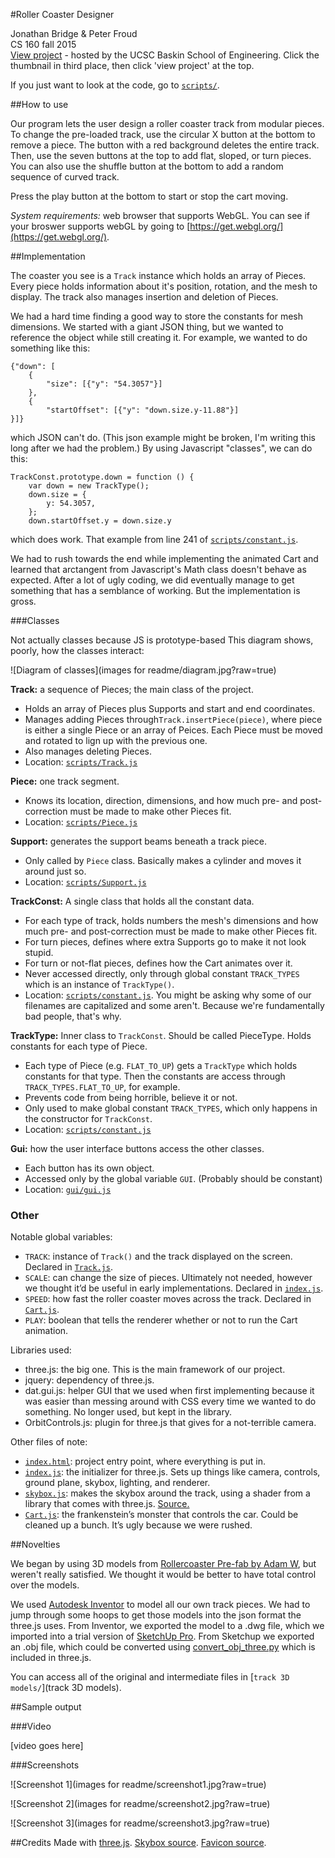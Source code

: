 #Roller Coaster Designer

Jonathan Bridge & Peter Froud  
CS 160 fall 2015   
[View project](https://classes.soe.ucsc.edu/cmps160/Spring15/projects/) - hosted by the UCSC Baskin School of Engineering. Click the thumbnail in third place, then click 'view project' at the top.

If you just want to look at the code, go to [`scripts/`](scripts).

##How to use

Our program lets the user design a roller coaster track from modular pieces. To change the pre-loaded track, use the circular X button at the bottom to remove a piece. The button with a red background deletes the entire track. Then, use the seven buttons at the top to add flat, sloped, or turn pieces. You can also use the shuffle button at the bottom to add a random sequence of curved track.

Press the play button at the bottom to start or stop the cart moving.

*System requirements:* web browser that supports WebGL. You can see if your broswer supports webGL by going to [https://get.webgl.org/](https://get.webgl.org/).

##Implementation

The coaster you see is a `Track` instance which holds an array of Pieces. Every piece holds information about it's position, rotation, and the mesh to display. The track also manages insertion and deletion of Pieces.


We had a hard time finding a good way to store the constants for mesh dimensions. We started with a giant JSON thing, but we wanted to reference the object while still creating it. For example, we wanted to do something like this:
```
{"down": [
	{
		"size": [{"y": "54.3057"}]
	},
	{
		"startOffset": [{"y": "down.size.y-11.88"}]
}]}
```
which JSON can't do. (This json example might be broken, I'm writing this long after we had the problem.) By using Javascript "classes", we can do this:
```
TrackConst.prototype.down = function () {
    var down = new TrackType();
    down.size = {
        y: 54.3057,
    };
    down.startOffset.y = down.size.y
```
which does work. That example from line 241 of [`scripts/constant.js`](scripts/constant.js).


We had to rush towards the end while implementing the animated Cart and learned that arctangent from Javascript's Math class doesn't behave as expected. After a lot of ugly coding, we did eventually manage to get something that has a semblance of working. But the implementation is gross.


###Classes

Not actually classes because JS is prototype-based This diagram shows, poorly, how the classes interact:

![Diagram of classes](images for readme/diagram.jpg?raw=true)

**Track:** a sequence of Pieces; the main class of the project.

-  Holds an array of Pieces plus Supports and start and end coordinates.
- Manages adding Pieces through`Track.insertPiece(piece)`, where piece is either a single Piece or an array of Peices.  Each Piece must be moved and rotated to lign up with the previous one.
- Also manages deleting Pieces.
- Location: [`scripts/Track.js`](scripts/Track.js)


**Piece:** one track segment.

- Knows its location, direction, dimensions, and how much pre- and post-correction must be made to make other Pieces fit.
- Location: [`scripts/Piece.js`](scripts/Piece.js)

**Support:** generates the support beams beneath a track piece.

- Only called by `Piece` class. Basically makes a cylinder and moves it around just so.
- Location: [`scripts/Support.js`](scripts/Support.js)


**TrackConst:** A single class that holds all the constant data.

- For each type of track, holds numbers the mesh's dimensions and how much pre- and post-correction must be made to make other Pieces fit.
- For turn pieces, defines where extra Supports go to make it not look stupid.
- For turn or not-flat pieces, defines how the Cart animates over it.
- Never accessed directly, only through global constant `TRACK_TYPES` which is an instance of `TrackType()`.
- Location: [`scripts/constant.js`](scripts/constant.js). You might be asking why some of our filenames are capitalized and some aren't. Because we're fundamentally bad people, that's why.

**TrackType:**  Inner class to `TrackConst`.  Should be called PieceType. Holds constants for each type of Piece.

- Each type of Piece (e.g. `FLAT_TO_UP`) gets a `TrackType` which holds constants for that type. Then the constants are access through `TRACK_TYPES.FLAT_TO_UP`, for example.
- Prevents code from being horrible, believe it or not.
- Only used to make global constant `TRACK_TYPES`, which only happens in the constructor for `TrackConst`.
- Location: [`scripts/constant.js`](scripts/constant.js)

**Gui:** how the user interface buttons access the other classes.

- Each button has its own object.
- Accessed only by the global variable `GUI`. (Probably should be constant)
- Location: [`gui/gui.js`](gui/gui.js)

### Other

Notable global variables:

- `TRACK`: instance of `Track()` and the track displayed on the screen. Declared in [`Track.js`](scripts/Track.js).
- `SCALE`: can change the size of pieces. Ultimately not needed, however we thought it’d be useful in early implementations. Declared in [`index.js`](scripts/index.js).
- `SPEED`: how fast the roller coaster moves across the track. Declared in [`Cart.js`](scripts/Cart.js).
- `PLAY`: boolean that tells the renderer whether or not to run the Cart animation.

Libraries used:

- three.js: the big one. This is the main framework of our project.
- jquery: dependency of three.js.
- dat.gui.js: helper GUI that we used when first implementing because it was easier than messing around with CSS every time we wanted to do something. No longer used, but kept in the library.
- OrbitControls.js: plugin for three.js that gives for a not-terrible camera.

Other files of note:

- [`index.html`](index.html): project entry point, where everything is put in.
- [`index.js`](scripts/index.js): the initializer for three.js. Sets up things like camera, controls, ground plane, skybox, lighting, and renderer.
- [`skybox.js`](scripts/skybox.js): makes the skybox around the track, using a shader from a library that comes with three.js. [Source.](http://blog.romanliutikov.com/post/58705840698/skybox-and-environment-map-in-three-js)
- [`Cart.js`](scripts/Cart.js): the frankenstein’s monster that controls the car. Could be cleaned up a bunch. It’s ugly because we were rushed.

##Novelties

We began by using 3D models from [Rollercoaster Pre-fab by Adam W](https://3dwarehouse.sketchup.com/collection.html?id=e0bf9bb1c154d8095c9ed170ce1aefed), but weren't really satisfied. We thought it would be better to have total control over the models.

We used [Autodesk Inventor](http://www.autodesk.com/products/inventor/overview) to model all our own track pieces. We had to jump through some hoops to get those models into the json format the three.js uses. From Inventor, we exported the model to a .dwg file, which we imported into a trial version of [SketchUp Pro](http://www.sketchup.com/). From Sketchup we exported an .obj file, which could be converted using [convert_obj_three.py](https://github.com/mrdoob/three.js/blob/master/utils/converters/obj/convert_obj_three.py) which is included in three.js.

You can access all of the original and intermediate files in [`track 3D models/`](track 3D models).

##Sample output

###Video

[video goes here]

###Screenshots

![Screenshot 1](images for readme/screenshot1.jpg?raw=true)

![Screenshot 2](images for readme/screenshot2.jpg?raw=true)

![Screenshot 3](images for readme/screenshot3.jpg?raw=true)

##Credits
Made with [three.js](http://threejs.org/). [Skybox source](http://www.braynzarsoft.net/vision/texturesamples/Above_The_Sea.jpg). [Favicon source](http://www.iconarchive.com/show/windows-8-icons-by-icons8/City-Roller-Coaster-icon.html).
